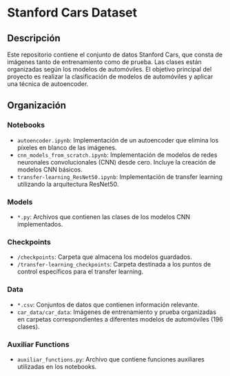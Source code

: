 # Stanford Cars Dataset
## Descripción
Este repositorio contiene el conjunto de datos Stanford Cars, que consta de imágenes tanto de entrenamiento como de prueba. Las clases están organizadas según los modelos de automóviles. El objetivo principal del proyecto es realizar la clasificación de modelos de automóviles y aplicar una técnica de autoencoder.

## Organización
### Notebooks
- `autoencoder.ipynb`: Implementación de un autoencoder que elimina los píxeles en blanco de las imágenes.
- `cnn_models_from_scratch.ipynb`: Implementación de modelos de redes neuronales convolucionales (CNN) desde cero. Incluye la creación de modelos CNN básicos.
- `transfer-learning_ResNet50.ipynb`: Implementación de transfer learning utilizando la arquitectura ResNet50.

### Models
- `*.py`: Archivos que contienen las clases de los modelos CNN implementados.

### Checkpoints
- `/checkpoints`: Carpeta que almacena los modelos guardados.
- `/transfer-learning_checkpoints`: Carpeta destinada a los puntos de control específicos para el transfer learning.

### Data
- `*.csv`: Conjuntos de datos que contienen información relevante.
- `car_data/car_data`: Imágenes de entrenamiento y prueba organizadas en carpetas correspondientes a diferentes modelos de automóviles (196 clases).

### Auxiliar Functions
- `auxiliar_functions.py`: Archivo que contiene funciones auxiliares utilizadas en los notebooks.
